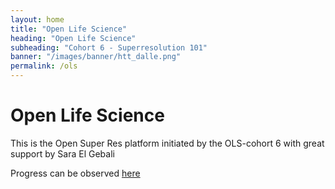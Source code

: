 ```yaml
---
layout: home
title: "Open Life Science"
heading: "Open Life Science"
subheading: "Cohort 6 - Superresolution 101"
banner: "/images/banner/htt_dalle.png"
permalink: /ols
---
```

# Open Life Science 
This is the Open Super Res platform initiated by the OLS-cohort 6 with great support by Sara El Gebali

Progress can be observed [here](https://github.com/open-life-science/ols-6/issues/4)

